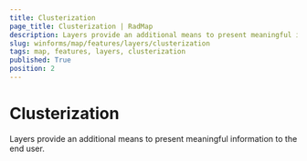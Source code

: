 ```yaml
---
title: Clusterization
page_title: Clusterization | RadMap
description: Layers provide an additional means to present meaningful information to the end user.
slug: winforms/map/features/layers/clusterization
tags: map, features, layers, clusterization
published: True
position: 2
---
```


# Clusterization

Layers provide an additional means to present meaningful information to the end user.